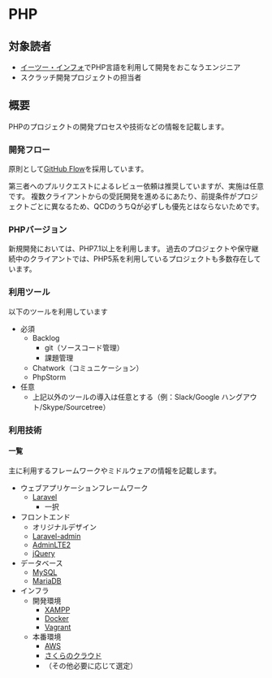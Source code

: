 # PHP

## 対象読者

* [イーツー・インフォ](https://www.e2info.co.jp/)でPHP言語を利用して開発をおこなうエンジニア
* スクラッチ開発プロジェクトの担当者

## 概要

PHPのプロジェクトの開発プロセスや技術などの情報を記載します。

### 開発フロー

原則として[GitHub Flow](https://gist.github.com/Gab-km/3705015)を採用しています。

第三者へのプルリクエストによるレビュー依頼は推奨していますが、実施は任意です。
複数クライアントからの受託開発を進めるにあたり、前提条件がプロジェクトごとに異なるため、QCDのうちQが必ずしも優先とはならないためです。

### PHPバージョン

新規開発においては、PHP7.1以上を利用します。
過去のプロジェクトや保守継続中のクライアントでは、PHP5系を利用しているプロジェクトも多数存在しています。

### 利用ツール

以下のツールを利用しています

* 必須
    * Backlog
        * git（ソースコード管理）
        * 課題管理
    * Chatwork（コミュニケーション）
    * PhpStorm
* 任意
    * 上記以外のツールの導入は任意とする（例：Slack/Google ハングアウト/Skype/Sourcetree）
    
### 利用技術

#### 一覧

主に利用するフレームワークやミドルウェアの情報を記載します。

* ウェブアプリケーションフレームワーク
    * [Laravel](https://laravel.com/)
        * 一択
* フロントエンド
    * オリジナルデザイン
    * [Laravel-admin](http://laravel-admin.org/docs/)
    * [AdminLTE2](https://adminlte.io/themes/AdminLTE/)
    * [jQuery](https://jquery.com/)
* データベース
    * [MySQL](https://www.mysql.com/)
    * [MariaDB](https://mariadb.org/)
* インフラ
    * 開発環境
        * [XAMPP](https://www.apachefriends.org/)
        * [Docker](https://www.docker.com/)
        * [Vagrant](https://www.vagrantup.com/)
    * 本番環境
        * [AWS](https://aws.amazon.com/)
        * [さくらのクラウド](https://cloud.sakura.ad.jp/)
        * （その他必要に応じて選定）
